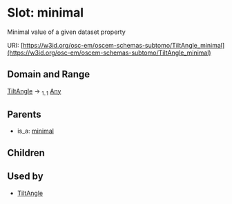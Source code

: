 
# Slot: minimal

Minimal value of a given dataset property

URI: [https://w3id.org/osc-em/oscem-schemas-subtomo/TiltAngle_minimal](https://w3id.org/osc-em/oscem-schemas-subtomo/TiltAngle_minimal)


## Domain and Range

[TiltAngle](TiltAngle.md) &#8594;  <sub>1..1</sub> [Any](Any.md)

## Parents

 *  is_a: [minimal](minimal.md)

## Children


## Used by

 * [TiltAngle](TiltAngle.md)
